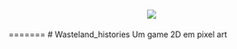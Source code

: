 

<h1 align = "center">
    <img src="https://ik.imagekit.io/Rohr/logo512_1DHdsxyTz.png">
</h1>
=======
# Wasteland_histories
Um game 2D em pixel art 

